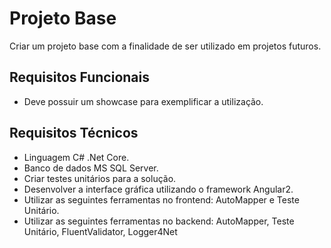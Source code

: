 # Projeto Base

Criar um projeto base com a finalidade de ser utilizado em projetos futuros. 

## Requisitos Funcionais
* Deve possuir um showcase para exemplificar a utilização.

## Requisitos Técnicos
* Linguagem C# .Net Core.
* Banco de dados MS SQL Server.
* Criar testes unitários para a solução.
* Desenvolver a interface gráfica utilizando o framework Angular2.
* Utilizar as seguintes ferramentas no frontend: AutoMapper e Teste Unitário.
* Utilizar as seguintes ferramentas no backend: AutoMapper, Teste Unitário, FluentValidator, Logger4Net
